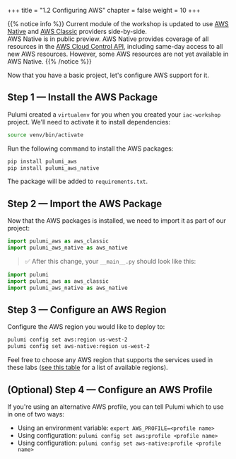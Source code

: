 +++
title = "1.2 Configuring AWS"
chapter = false
weight = 10
+++

{{% notice info %}}
Current module of the workshop is updated to use [AWS Native](https://www.pulumi.com/registry/packages/aws-native/) and [AWS Classic](https://www.pulumi.com/registry/packages/aws/) providers side-by-side.      
AWS Native is in public preview. AWS Native provides coverage of all resources in the [AWS Cloud Control API](https://aws.amazon.com/blogs/aws/announcing-aws-cloud-control-api/), including same-day access to all new AWS resources. However, some AWS resources are not yet available in AWS Native.
{{% /notice %}}

Now that you have a basic project, let's configure AWS support for it.

## Step 1 &mdash; Install the AWS Package

Pulumi created a `virtualenv` for you when you created your `iac-workshop` project. We'll need to activate it to install dependencies:

```bash
source venv/bin/activate

```

Run the following command to install the AWS packages:

```bash
pip install pulumi_aws
pip install pulumi_aws_native
```

The package will be added to `requirements.txt`.

## Step 2 &mdash; Import the AWS Package

Now that the AWS packages is installed, we need to import it as part of our project:

```python
import pulumi_aws as aws_classic
import pulumi_aws_native as aws_native
```

> :white_check_mark: After this change, your `__main__.py` should look like this:
```python
import pulumi
import pulumi_aws as aws_classic
import pulumi_aws_native as aws_native
```

## Step 3 &mdash; Configure an AWS Region

Configure the AWS region you would like to deploy to:

```bash
pulumi config set aws:region us-west-2
pulumi config set aws-native:region us-west-2
```

Feel free to choose any AWS region that supports the services used in these labs ([see this table](https://docs.aws.amazon.com/AWSEC2/latest/UserGuide/using-regions-availability-zones.html#concepts-available-regions) for a list of available regions).

## (Optional) Step 4 &mdash; Configure an AWS Profile

If you're using an alternative AWS profile, you can tell Pulumi which to use in one of two ways:

* Using an environment variable: `export AWS_PROFILE=<profile name>`
* Using configuration: `pulumi config set aws:profile <profile name>`
* Using configuration: `pulumi config set aws-native:profile <profile name>`